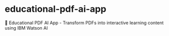 # educational-pdf-ai-app
🚀 Educational PDF AI App - Transform PDFs into interactive learning content using IBM Watson AI
